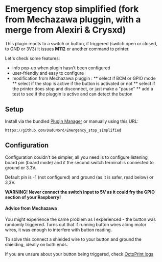 # Emergency stop simplified (fork from Mechazawa pluggin, with a merge from Alexiri & Crysxd) 

This plugin reacts to a switch or button, if triggered (switch open or closed, to GND or 3V3) it issues **M112** or another command to printer.

Let's check some features:
* info pop-up when plugin hasn't been configured
* user-friendly and easy to configure
* modification from Mechazawa pluggin : 
** select if BCM or GPIO mode
** select if the stop is active if the button is activated or not
** select if the printer does stop and disconnect, or just make a "pause"
** add a test to see if the pluggin is active and can detect the button

## Setup

Install via the bundled [Plugin Manager](https://docs.octoprint.org/en/master/bundledplugins/pluginmanager.html)
or manually using this URL:

    https://github.com/DuduNord/Emergency_stop_simplified

## Configuration

Configuration couldn't be simpler, all you need is to configure listening board pin (board mode) and if the second switch terminal is connected to ground or 3.3V.

Default pin is -1 (not configured) and ground (as it is safer, read below) or 3,3V.

**WARNING! Never connect the switch input to 5V as it could fry the GPIO section of your Raspberry!**

#### Advice from Mechazawa

You might experience the same problem as I experienced - the button was randomly triggered. Turns out that if running button wires along motor wires, it was enough to interfere with button reading.

To solve this connect a shielded wire to your button and ground the shielding, ideally on both ends.

If you are unsure about your button being triggered, check [OctoPrint logs](https://community.octoprint.org/t/where-can-i-find-octoprints-and-octopis-log-files/299)
